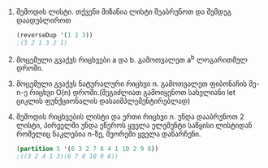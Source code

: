 1. შემოდის ლისტი. თქვენი მიზანია ლისტი შეაბრუნოთ და შემდეგ დაადუბლიროთ 
 
    ```Scheme
    (reverseDup '(1 2 3)) 
    ;(3 2 1 3 2 1)
    ```

2. მოცემული გვაქვს რიცხვები a და b. გამოთვალეთ a<sup>b</sup> ლოგარითმულ დროში.

3. მოცემული გვაქვს ნატურალური რიცხვი n. გამოთვალეთ ფიბონაჩის მე-n-ე რიცხვი O(n) დროში.(შეგიძლიათ გამოიყენოთ სახელიანი let ციკლის ფუნქციონალის დასაიმპლემენტირებლად)

4. შემოდის რიცხვების ლისტი და ერთი რიცხვი n. უნდა დააბრუნოთ 2 ლისტი, პირველში უნდა ეწეროს ყველა ელემენტი საწყისი ლისტიდან რომელიც ნაკლებია n-ზე, მეორეში ყველა დანარჩენი.
    ```Scheme
    (partition 5 '(6 3 2 7 8 4 1 10 2 9 8))
    ;((3 2 4 1 2)(6 7 8 10 9 8))
    ```